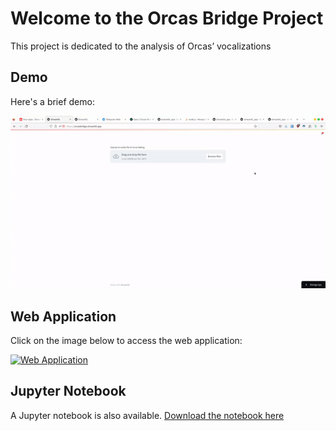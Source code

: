 # Welcome to the Orcas Bridge Project

This project is dedicated to the analysis of Orcas’ vocalizations

## Demo

Here's a brief demo:

![Demo](demo.gif)

## Web Application

Click on the image below to access the web application:

[![Web Application](https://orcasbridge.streamlit.app/)](https://orcasbridge.streamlit.app/)


## Jupyter Notebook

A Jupyter notebook is also available. [Download the notebook here](https://github.com/mavericb/orcas/blob/main/orcas.ipynb)
